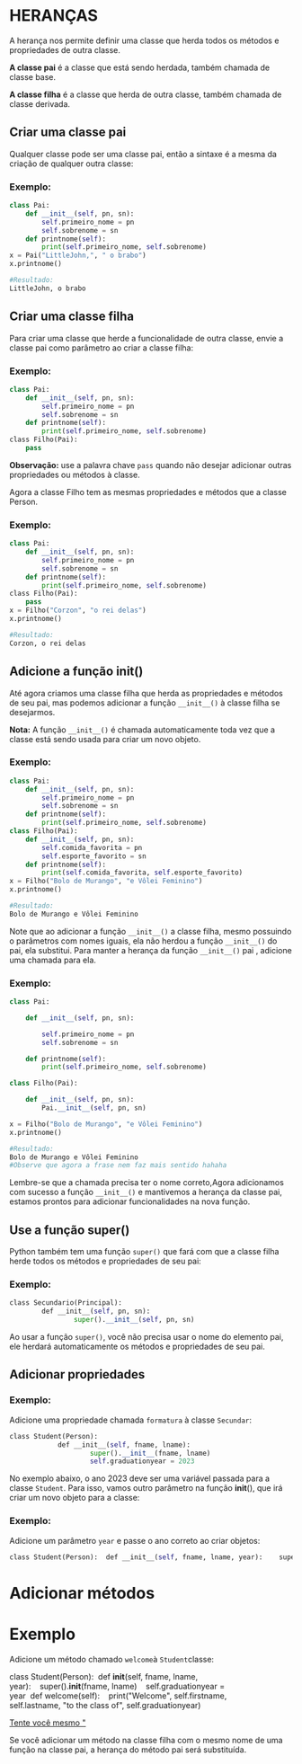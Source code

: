 # HERANÇAS

A herança nos permite definir uma classe que herda todos os métodos e propriedades de outra classe.

**A classe pai** é a classe que está sendo herdada, também chamada de classe base.

**A classe filha** é a classe que herda de outra classe, também chamada de classe derivada.

## Criar uma classe pai

Qualquer classe pode ser uma classe pai, então a sintaxe é a mesma da criação de qualquer outra classe:

### Exemplo:

```python
class Pai:
    def __init__(self, pn, sn):
        self.primeiro_nome = pn
        self.sobrenome = sn
    def printnome(self):
        print(self.primeiro_nome, self.sobrenome)
x = Pai("LittleJohn,", " o brabo")
x.printnome()

#Resultado:
LittleJohn, o brabo
```

## Criar uma classe filha

Para criar uma classe que herde a funcionalidade de outra classe, envie a classe pai como parâmetro ao criar a classe filha:

### Exemplo:

```python
class Pai:
    def __init__(self, pn, sn):
        self.primeiro_nome = pn
        self.sobrenome = sn
    def printnome(self):
        print(self.primeiro_nome, self.sobrenome)
class Filho(Pai):
	pass
```

**Observação:** use a palavra chave `pass` quando não desejar adicionar outras propriedades ou métodos à classe.

Agora a classe Filho tem as mesmas propriedades e métodos que a classe Person.

### Exemplo:

```python
class Pai:
    def __init__(self, pn, sn):
        self.primeiro_nome = pn
        self.sobrenome = sn
    def printnome(self):
        print(self.primeiro_nome, self.sobrenome)
class Filho(Pai):
	pass
x = Filho("Corzon", "o rei delas")
x.printnome()

#Resultado:
Corzon, o rei delas
```

## **Adicione a função __init__()**

Até agora criamos uma classe filha que herda as propriedades e métodos de seu pai, mas podemos adicionar a função `__init__()` à classe filha se desejarmos. 

**Nota:** A função `__init__()` é chamada automaticamente toda vez que a classe está sendo usada para criar um novo objeto.

### Exemplo:

```python
class Pai:
    def __init__(self, pn, sn):
        self.primeiro_nome = pn
        self.sobrenome = sn
    def printnome(self):
        print(self.primeiro_nome, self.sobrenome)
class Filho(Pai):
    def __init__(self, pn, sn):
        self.comida_favorita = pn
        self.esporte_favorito = sn
    def printnome(self):
        print(self.comida_favorita, self.esporte_favorito)
x = Filho("Bolo de Murango", "e Vôlei Feminino")
x.printnome()

#Resultado:
Bolo de Murango e Vôlei Feminino
```

Note que ao adicionar a função `__init__()` a classe filha, mesmo possuindo o parâmetros com nomes iguais, ela não herdou a função `__init__()` do pai, ela substitui. Para manter a herança da função `__init__()` pai , adicione uma chamada para ela.

### Exemplo:

```python
class Pai:

    def __init__(self, pn, sn):

        self.primeiro_nome = pn
        self.sobrenome = sn

    def printnome(self):
        print(self.primeiro_nome, self.sobrenome)

class Filho(Pai):

    def __init__(self, pn, sn):
        Pai.__init__(self, pn, sn)

x = Filho("Bolo de Murango", "e Vôlei Feminino")
x.printnome()

#Resultado:
Bolo de Murango e Vôlei Feminino
#Observe que agora a frase nem faz mais sentido hahaha
```

Lembre-se que a chamada precisa ter o nome correto,Agora adicionamos com sucesso a função `__init__()` e mantivemos a herança da classe pai, estamos prontos para adicionar funcionalidades na nova função.

## Use a função super()

Python também tem uma função `super()` que fará com que a classe filha herde todos os métodos e propriedades de seu pai:

### Exemplo:

```python
class Secundario(Principal):
		def __init__(self, pn, sn):
				super().__init__(self, pn, sn)
```

Ao usar a função `super()`, você não precisa usar o nome do elemento pai, ele herdará automaticamente os métodos e propriedades de seu pai.

## Adicionar propriedades

### Exemplo:

Adicione uma propriedade chamada `formatura` à classe `Secundar`:

```python
class Student(Person):
			def __init__(self, fname, lname):
					super().__init__(fname, lname)
					self.graduationyear = 2023
```

No exemplo abaixo, o ano 2023 deve ser uma variável passada para a classe `Student`. Para isso, vamos outro parâmetro na função __init__(), que irá criar um novo objeto para a classe:

### Exemplo:

Adicione um parâmetro `year` e passe o ano correto ao criar objetos:

```python
class Student(Person):  def __init__(self, fname, lname, year):    super().__init__(fname, lname)    self.graduationyear = yearx = Student("Mike", "Olsen", 2019)
```

# Adicionar métodos

# Exemplo

Adicione um método chamado `welcome`à `Student`classe:

class Student(Person):  def __init__(self, fname, lname, year):    super().__init__(fname, lname)    self.graduationyear = year  def welcome(self):    print("Welcome", self.firstname, self.lastname, "to the class of", self.graduationyear)

[Tente você mesmo "](https://www.w3schools.com/python/trypython.asp?filename=demo_inheritance_add_method)

Se você adicionar um método na classe filha com o mesmo nome de uma função na classe pai, a herança do método pai será substituída.